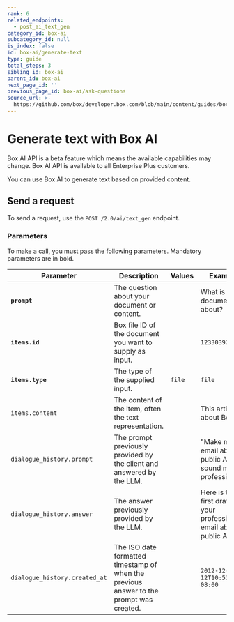 ```yaml
---
rank: 6
related_endpoints:
  - post_ai_text_gen
category_id: box-ai
subcategory_id: null
is_index: false
id: box-ai/generate-text
type: guide
total_steps: 3
sibling_id: box-ai
parent_id: box-ai
next_page_id: ''
previous_page_id: box-ai/ask-questions
source_url: >-
  https://github.com/box/developer.box.com/blob/main/content/guides/box-ai/generate-text.md
---
```

# Generate text with Box AI

<Message type="notice">

Box AI API is a beta feature which means the
available capabilities may change.
Box AI API is available to all Enterprise Plus customers.

</Message>

You can use Box AI to generate text
based on provided content.

## Send a request

To send a request, use the
`POST /2.0/ai/text_gen` endpoint.

<Samples id='post_ai_text_gen' >

</Samples>

### Parameters

<!-- markdownlint-disable line-length -->

To make a call, you must pass the following parameters. Mandatory parameters are in bold.

| Parameter| Description|Values| Example|
|--------|--------|-------|-------|
|**`prompt`**|The question about your document or content.||What is the document about?|
|**`items.id`**|Box file ID of the document you want to supply as input.||`1233039227512`|
|**`items.type`**|The type of the supplied input. | `file` |`file`|
| `items.content` | The content of the item, often the text representation.  |     |  This article is about Box AI.    |
| `dialogue_history.prompt` | The prompt previously provided by the client and answered by the LLM. |     | "Make my email about public APIs sound more professional" |
| `dialogue_history.answer` | The answer previously provided by the LLM. |     | Here is the first draft of your professional email about public APIs. |
| `dialogue_history.created_at` | The ISO date formatted timestamp of when the previous answer to the prompt was created. |     | `2012-12-12T10:53:43-08:00` |

<!-- markdownlint-enable line-length -->

[boxainotes]: https://support.box.com/hc/en-us/articles/22198577315347-Box-AI-for-Notes